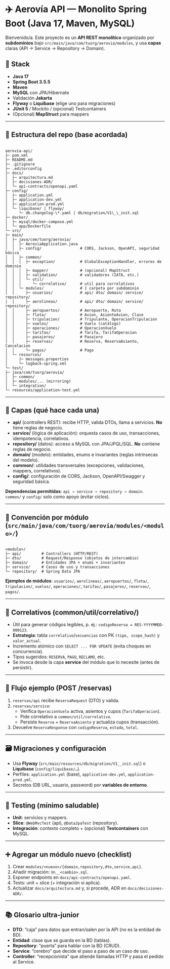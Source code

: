 # ✈️ Aerovía API — Monolito Spring Boot (Java 17, Maven, MySQL)

Bienvenido/a. Este proyecto es un **API REST monolítico** organizado por **subdominios** bajo `src/main/java/com/tuorg/aerovia/modules`, y usa **capas** claras (API → Service → Repository → Domain).

## 🧱 Stack
- **Java 17**
- **Spring Boot 3.5.5**
- **Maven**
- **MySQL** con JPA/Hibernate
- Validación **Jakarta**
- **Flyway** o **Liquibase** (elige uno para migraciones)
- **JUnit 5** / Mockito / (opcional) Testcontainers
- (Opcional) **MapStruct** para mappers

---

## 📂 Estructura del repo (base acordada)

```

aerovia-api/
├─ pom.xml
├─ README.md
├─ .gitignore
├─ .editorconfig
├─ docs/
│  ├─ arquitectura.md
│  ├─ decisiones-ADR/
│  └─ api-contracts/openapi.yaml
├─ config/
│  ├─ application.yml
│  ├─ application-dev.yml
│  ├─ application-prod.yml
│  └─ liquibase/ | flyway/
│     └─ db.changelog-\*.yaml | db/migration/V1\_\_init.sql
├─ docker/
│  ├─ mysql/docker-compose.yml
│  └─ app/Dockerfile
└─ src/
├─ main/
│  ├─ java/com/tuorg/aerovia/
│  │  ├─ AeroviaApplication.java
│  │  ├─ config/                 # CORS, Jackson, OpenAPI, seguridad básica
│  │  ├─ common/
│  │  │  ├─ exception/           # GlobalExceptionHandler, errores de dominio
│  │  │  ├─ mapper/              # (opcional) MapStruct
│  │  │  ├─ validation/          # validadores (IATA, etc.)
│  │  │  └─ util/
│  │  │     └─ correlativo/      # util para correlativos
│  │  └─ modules/                # 1 carpeta por subdominio
│  │     ├─ usuarios/            # api/ dto/ domain/ service/ repository/
│  │     ├─ aerolineas/          # api/ dto/ domain/ service/ repository/
│  │     ├─ aeropuertos/         # Aeropuerto, Ruta
│  │     ├─ flota/               # Avion, AsientoAvion, Clase
│  │     ├─ tripulacion/         # Tripulante, OperacionTripulacion
│  │     ├─ vuelos/              # Vuelo (catálogo)
│  │     ├─ operaciones/         # OperacionVuelo
│  │     ├─ tarifas/             # Tarifa, TarifaOperacion
│  │     ├─ pasajeros/           # Pasajero
│  │     ├─ reservas/            # Reserva, ReservaAsiento, Cancelacion
│  │     └─ pagos/               # Pago
│  └─ resources/
│     ├─ messages.properties
│     └─ logback-spring.xml
└─ test/
├─ java/com/tuorg/aerovia/
│  ├─ common/
│  ├─ modules/... (mirroring)
│  └─ integration/
└─ resources/application-test.yml

```

---

## 🧭 Capas (qué hace cada una)

- **api/** (controllers REST): recibe HTTP, valida DTOs, llama a servicios. **No** tiene reglas de negocio.
- **service/** (lógica de aplicación): orquesta casos de uso, transacciones, idempotencia, correlativos.
- **repository/** (datos): acceso a MySQL con JPA/JPQL/SQL. **No** contiene reglas de negocio.
- **domain/** (modelo): entidades, enums e invariantes (reglas intrínsecas del modelo).
- **common/**: utilidades transversales (excepciones, validaciones, mappers, correlativos).
- **config/**: configuración de CORS, Jackson, OpenAPI/Swagger y seguridad básica.

**Dependencias permitidas**: `api → service → repository → domain`.  
`common/` y `config/` solo como apoyo (evitar ciclos).

---

## 🧩 Convención por módulo (`src/main/java/com/tuorg/aerovia/modules/<modulo>/`)
```

<modulo>/
├─ api/         # Controllers (HTTP/REST)
├─ dto/         # Request/Response (objetos de intercambio)
├─ domain/      # Entidades JPA + enums + invariantes
├─ service/     # Casos de uso y transacciones
└─ repository/  # Spring Data JPA

```

**Ejemplos de módulos**: `usuarios/`, `aerolineas/`, `aeropuertos/`, `flota/`, `tripulacion/`, `vuelos/`, `operaciones/`, `tarifas/`, `pasajeros/`, `reservas/`, `pagos/`.

---

## 🔢 Correlativos (common/util/correlativo/)
- Útil para generar códigos legibles, p. ej.: `codigoReserva = RES-YYYYMMDD-000123`.
- **Estrategia**: tabla `correlativo`/`secuencias` con PK `(tipo, scope_hash)` y `valor_actual`.
- Incremento atómico con `SELECT ... FOR UPDATE` (evita choques en concurrencia).
- Tipos sugeridos: `RESERVA`, `PAGO`, `RECLAMO`, etc.  
- Se invoca desde la capa **service** del módulo que lo necesite (antes de persistir).

---

## 🔁 Flujo ejemplo (POST /reservas)
1. `reservas/api` recibe `ReservaRequest` (DTO) y valida.
2. `reservas/service`:
   - Verifica `OperacionVuelo` activa, asientos y cupos (`TarifaOperacion`).
   - Pide correlativo a `common/util/correlativo`.
   - Persiste `Reserva` + `ReservaAsiento` y actualiza cupos (transacción).
3. Devuelve `ReservaResponse` con `codigoReserva`, `estado`, `total`.

---

## 🗃️ Migraciones y configuración
- Usa **Flyway** (`src/main/resources/db/migration/V1__init.sql`) o **Liquibase** (`config/liquibase/…`).
- Perfiles: `application.yml` (base), `application-dev.yml`, `application-prod.yml`.
- Secretos (DB URL, usuario, password) por **variables de entorno**.

---

## 🧪 Testing (mínimo saludable)
- **Unit**: servicios y mappers.
- **Slice**: `@WebMvcTest` (api), `@DataJpaTest` (repository).
- **Integración**: contexto completo + (opcional) **Testcontainers** con MySQL.

---

## ➕ Agregar un módulo nuevo (checklist)
1. Crear `modules/<nuevo>/{domain,repository,dto,service,api}`.
2. Añadir migración: `Vn__<cambio>.sql`.
3. Exponer endpoints en `docs/api-contracts/openapi.yaml`.
4. Tests: unit + slice (+ integración si aplica).
5. Actualizar `docs/arquitectura.md` y, si procede, ADR en `docs/decisiones-ADR/`.

---

## 📚 Glosario ultra-junior
- **DTO**: “caja” para datos que entran/salen por la API (no es la entidad de BD).
- **Entidad**: clase que se guarda en la BD (tablas).
- **Repository**: “puerta” para hablar con la BD (CRUD).
- **Service**: “cerebro” que decide el paso a paso de un caso de uso.
- **Controller**: “recepcionista” que atiende llamadas HTTP y pasa el pedido al Service.
```